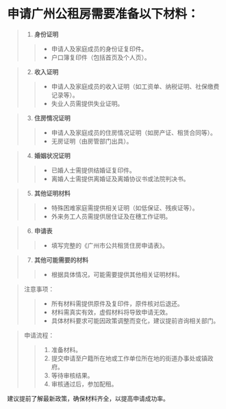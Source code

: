 # 申请广州公租房需要准备以下材料：

 > 1. **身份证明**
   >> - 申请人及家庭成员的身份证复印件。
   >> - 户口簿复印件（包括首页及个人页）。

> 2. **收入证明**
   >> - 申请人及家庭成员的收入证明（如工资单、纳税证明、社保缴费记录等）。
   >> - 失业人员需提供失业证明。

> 3. **住房情况证明**
   >> - 申请人及家庭成员的住房情况证明（如房产证、租赁合同等）。
   >> - 无房证明（由房管部门出具）。

> 4. **婚姻状况证明**
   >> - 已婚人士需提供结婚证复印件。
   >> - 离婚人士需提供离婚证及离婚协议书或法院判决书。

> 5. **其他证明材料**
   >> - 特殊困难家庭需提供相关证明（如低保证、残疾证等）。
   >> - 外来务工人员需提供居住证及在穗工作证明。

> 6. **申请表**
   >> - 填写完整的《广州市公共租赁住房申请表》。

> 7. **其他可能需要的材料**
   >> - 根据具体情况，可能需要提供其他相关证明材料。

> 注意事项：
 >> - 所有材料需提供原件及复印件，原件核对后退还。
 >> - 材料需真实有效，虚假材料将导致申请无效。
 >> - 具体材料要求可能因政策调整而变化，建议提前咨询相关部门。

> 申请流程：
   >> 1. 准备材料。
   >> 2. 提交申请至户籍所在地或工作单位所在地的街道办事处或镇政府。
   >> 3. 等待审核结果。
   >> 4. 审核通过后，参加配租。

建议提前了解最新政策，确保材料齐全，以提高申请成功率。
